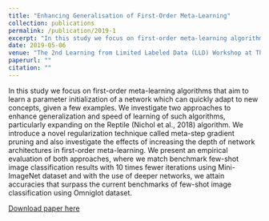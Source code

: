 ```yaml
---
title: "Enhancing Generalisation of First-Order Meta-Learning"
collection: publications
permalink: /publication/2019-1
excerpt: "In this study we focus on first-order meta-learning algorithms that aim to learn a parameter initialization of a network which can quickly adapt to new concepts, given a few examples. We investigate two approaches to enhance generalization and speed of learning of such algorithms, particularly expanding on the Reptile (Nichol et al., 2018) algorithm. We introduce a novel regularization technique called meta-step gradient pruning and also investigate the effects of increasing the depth of network architectures in first-order meta-learning. We present an empirical evaluation of both approaches, where we match benchmark few-shot image classification results with 10 times fewer iterations using Mini-ImageNet dataset and with the use of deeper networks, we attain accuracies that surpass the current benchmarks of few-shot image classification using Omniglot dataset."
date: 2019-05-06
venue: "The 2nd Learning from Limited Labeled Data (LLD) Workshop at The International Conference on Learning Representations (ICLR) 2019"
paperurl: ""
citation: ""
---
```


In this study we focus on first-order meta-learning algorithms that aim to learn a parameter initialization of a network which can quickly adapt to new concepts, given a few examples. We investigate two approaches to enhance generalization and speed of learning of such algorithms, particularly expanding on the Reptile (Nichol et al., 2018) algorithm. We introduce a novel regularization technique called meta-step gradient pruning and also investigate the effects of increasing the depth of network architectures in first-order meta-learning. We present an empirical evaluation of both approaches, where we match benchmark few-shot image classification results with 10 times fewer iterations using Mini-ImageNet dataset and with the use of deeper networks, we attain accuracies that surpass the current benchmarks of few-shot image classification using Omniglot dataset.

[Download paper here](http://mirantha.com/files/ICLR_2019.pdf)

<!-- Recommended citation: Your Name, You. (2010). "Paper Title Number 2." <i>Journal 1</i>. 1(2). -->
